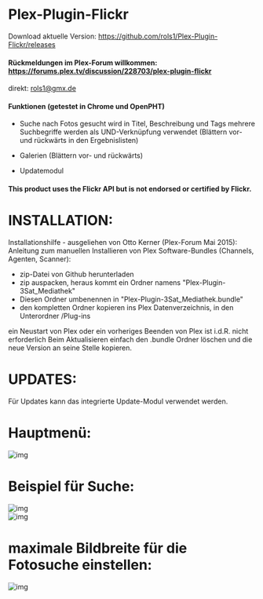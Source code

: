 ﻿Plex-Plugin-Flickr
==================

Download aktuelle Version: https://github.com/rols1/Plex-Plugin-Flickr/releases

#### Rückmeldungen im Plex-Forum willkommen: https://forums.plex.tv/discussion/228703/plex-plugin-flickr
direkt: rols1@gmx.de 
  
#### Funktionen (getestet in Chrome und OpenPHT)

- Suche nach Fotos 
gesucht wird in Titel, Beschreibung und Tags
mehrere Suchbegriffe werden als UND-Verknüpfung verwendet
(Blättern vor- und rückwärts in den Ergebnislisten)

- Galerien (Blättern vor- und rückwärts)
- Updatemodul

#### This product uses the Flickr API but is not endorsed or certified by Flickr.


INSTALLATION:
===================  
Installationshilfe - ausgeliehen von Otto Kerner (Plex-Forum Mai 2015):
Anleitung zum manuellen Installieren von Plex Software-Bundles (Channels, Agenten, Scanner):
- zip-Datei von Github herunterladen
- zip auspacken, heraus kommt ein Ordner namens "Plex-Plugin-3Sat_Mediathek"
- Diesen Ordner umbenennen in "Plex-Plugin-3Sat_Mediathek.bundle"
- den kompletten Ordner kopieren ins Plex Datenverzeichnis, in den Unterordner /Plug-ins

ein Neustart von Plex oder ein vorheriges Beenden von Plex ist i.d.R. nicht erforderlich
Beim Aktualisieren einfach den .bundle Ordner löschen und die neue Version an seine Stelle kopieren.

UPDATES:
===================  
Für Updates kann das integrierte Update-Modul verwendet werden.
 
 Hauptmenü:
===================  
![img](https://us.v-cdn.net/6025034/uploads/editor/ze/v4qsv6ecba97.png)

Beispiel für Suche:
===================  
![img](https://us.v-cdn.net/6025034/uploads/editor/aj/7y5ppwzkq235.png)  
![img](https://us.v-cdn.net/6025034/uploads/editor/ms/3wyi46cmporw.png)

maximale Bildbreite für die Fotosuche einstellen:
===================  
![img](https://us.v-cdn.net/6025034/uploads/editor/ho/0wlcu3ligzvg.png)

